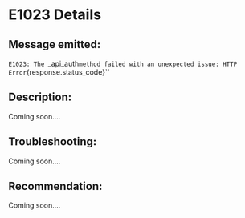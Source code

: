 # E1023 Details

## Message emitted:

`E1023: The `_api_auth` method failed with an unexpected issue: HTTP Error `{response.status_code}``

## Description:

Coming soon....

## Troubleshooting:

Coming soon....

## Recommendation:

Coming soon....
